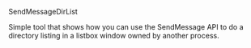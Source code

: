 SendMessageDirList

Simple tool that shows how you can use the SendMessage API to do a directory listing in a listbox window owned by another process.